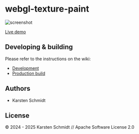 # webgl-texture-paint

![screenshot](https://raw.githubusercontent.com/thi-ng/umbrella/develop/assets/examples/webgl-texture-paint.jpg)

[Live demo](http://demo.thi.ng/umbrella/webgl-texture-paint/)

## Developing & building

Please refer to the instructions on the wiki:

- [Development](https://github.com/thi-ng/umbrella/wiki/Development-mode-for-examples-using-thi.ng-meta%E2%80%90css)
- [Production build](https://github.com/thi-ng/umbrella/wiki/Example-build-instructions)

## Authors

- Karsten Schmidt

## License

&copy; 2024 - 2025 Karsten Schmidt // Apache Software License 2.0
